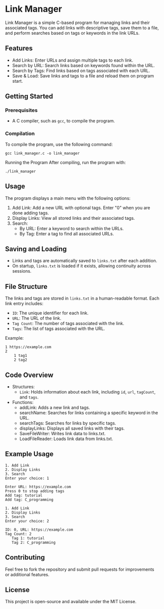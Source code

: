 # Link Manager

Link Manager is a simple C-based program for managing links and their associated tags. You can add links with descriptive tags, save them to a file, and perform searches based on tags or keywords in the link URLs.

## Features
- Add Links: Enter URLs and assign multiple tags to each link.
- Search by URL: Search links based on keywords found within the URL.
- Search by Tags: Find links based on tags associated with each URL.
- Save & Load: Save links and tags to a file and reload them on program start.

## Getting Started
### Prerequisites
- A C compiler, such as `gcc`, to compile the program.

### Compilation

To compile the program, use the following command:
```
gcc link_manager.c -o link_manager
```

Running the Program
After compiling, run the program with:
```
./link_manager
```

## Usage
The program displays a main menu with the following options:

1. Add Link: Add a new URL with optional tags. Enter "0" when you are done adding tags.
2. Display Links: View all stored links and their associated tags.
3. Search:
   - By URL: Enter a keyword to search within the URLs.
   - By Tag: Enter a tag to find all associated URLs.

## Saving and Loading
- Links and tags are automatically saved to `links.txt` after each addition.
- On startup, `links.txt` is loaded if it exists, allowing continuity across sessions.

## File Structure
The links and tags are stored in `links.txt` in a human-readable format. Each link entry includes:

- `ID`: The unique identifier for each link.
- `URL`: The URL of the link.
- `Tag Count`: The number of tags associated with the link.
- `Tags`: The list of tags associated with the URL.

Example:

```
1 https://example.com
2
    1 tag1
    2 tag2
```

## Code Overview
- Structures:
    - `Link`: Holds information about each link, including `id`, `url`, `tagCount`, and `tags`.
- Functions:
    - addLink: Adds a new link and tags.
    - searchName: Searches for links containing a specific keyword in the URL.
    - searchTags: Searches for links by specific tags.
    - displayLinks: Displays all saved links with their tags.
    - SaveFileWriter: Writes link data to links.txt.
    - LoadFileReader: Loads link data from links.txt.

## Example Usage
```
1. Add Link
2. Display Links
3. Search
Enter your choice: 1

Enter URL: https://example.com
Press 0 to stop adding tags
Add tag: tutorial
Add tag: C_programming

1. Add Link
2. Display Links
3. Search
Enter your choice: 2

ID: 0, URL: https://example.com
Tag Count: 2
   Tag 1: tutorial
   Tag 2: C_programming
```
## Contributing
Feel free to fork the repository and submit pull requests for improvements or additional features.

## License
This project is open-source and available under the MIT License.

